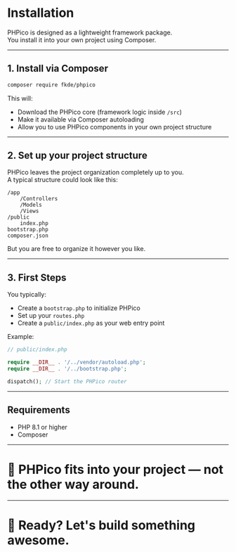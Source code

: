 # Installation

PHPico is designed as a lightweight framework package.  
You install it into your own project using Composer.

---

## 1. Install via Composer

```bash
composer require fkde/phpico
```

This will:

- Download the PHPico core (framework logic inside `/src`)
- Make it available via Composer autoloading
- Allow you to use PHPico components in your own project structure

---

## 2. Set up your project structure

PHPico leaves the project organization completely up to you.  
A typical structure could look like this:

```
/app
    /Controllers
    /Models
    /Views
/public
    index.php
bootstrap.php
composer.json
```

But you are free to organize it however you like.

---

## 3. First Steps

You typically:

- Create a `bootstrap.php` to initialize PHPico
- Set up your `routes.php`
- Create a `public/index.php` as your web entry point

Example:

```php
// public/index.php

require __DIR__ . '/../vendor/autoload.php';
require __DIR__ . '/../bootstrap.php';

dispatch(); // Start the PHPico router
```

---

## Requirements

- PHP 8.1 or higher
- Composer

---

# 🎯 PHPico fits **into your project** — not the other way around.

---

# 🎉 Ready? Let's build something awesome.